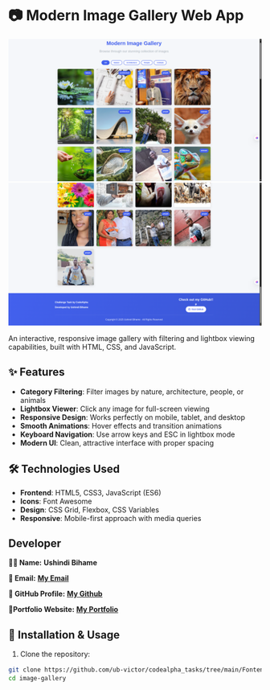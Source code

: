 # 📷 Modern Image Gallery Web App

![Gallery Screenshot](images/im0.png) 
![Gallery Screenshot](images/im1.png) 


An interactive, responsive image gallery with filtering and lightbox viewing capabilities, built with HTML, CSS, and JavaScript.

## ✨ Features

- **Category Filtering**: Filter images by nature, architecture, people, or animals
- **Lightbox Viewer**: Click any image for full-screen viewing
- **Responsive Design**: Works perfectly on mobile, tablet, and desktop
- **Smooth Animations**: Hover effects and transition animations
- **Keyboard Navigation**: Use arrow keys and ESC in lightbox mode
- **Modern UI**: Clean, attractive interface with proper spacing

## 🛠️ Technologies Used

- **Frontend**: HTML5, CSS3, JavaScript (ES6)
- **Icons**: Font Awesome
- **Design**: CSS Grid, Flexbox, CSS Variables
- **Responsive**: Mobile-first approach with media queries

## Developer

**👨‍💻 Name:** **Ushindi Bihame**

**📧 Email:** [**My Email**](victoireushindhi371@123!)

**🔗 GitHub Profile:** [**My Github**](https://github.com/ub-victor)

**🔗Portfolio Website:** [**My Portfolio**](https://my-portfolio-website-show-skills.netlify.app/)

## 🚀 Installation & Usage

1. Clone the repository:
```bash
git clone https://github.com/ub-victor/codealpha_tasks/tree/main/Fontend-Development/task3
cd image-gallery